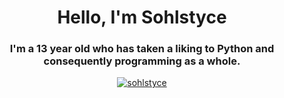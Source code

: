 <h1 align="center">Hello, I'm Sohlstyce</h1>
<h3 align="center">I'm a 13 year old who has taken a liking to Python and consequently programming as a whole.</h3>

<p align="center"> <a href="https://github.com/ryo-ma/github-profile-trophy"><img src="https://github-profile-trophy.vercel.app/?username=Sohlstyce&theme=radical&row=2&column=3&no-frame=true" alt="sohlstyce" /></a> 

